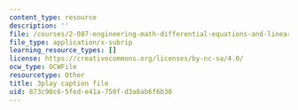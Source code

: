 ```yaml
---
content_type: resource
description: ''
file: /courses/2-087-engineering-math-differential-equations-and-linear-algebra-fall-2014/873c90c65fede41a750fd3a8ab6f6b30_xvTYUnqn2wY.srt
file_type: application/x-subrip
learning_resource_types: []
license: https://creativecommons.org/licenses/by-nc-sa/4.0/
ocw_type: OCWFile
resourcetype: Other
title: 3play caption file
uid: 873c90c6-5fed-e41a-750f-d3a8ab6f6b30
---
```

